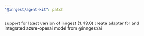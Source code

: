 ```yaml
---
"@inngest/agent-kit": patch
---
```


support for latest version of inngest (3.43.0)
create adapter for and integrated azure-openai model from @inngest/ai
